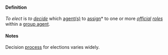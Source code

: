 #### Definition

*To elect* is *to [decide](https://github.com/gcassel/Modular-Organization-Terminology/blob/master/terms/decide.md)* which [agent(s)](https://github.com/gcassel/Modular-Organization-Terminology/blob/master/terms/agent.md) to [assign](https://github.com/gcassel/Modular-Organization-Terminology/blob/master/terms/assign.md)* to one or more *[official](https://github.com/gcassel/Modular-Organization-Terminology/blob/master/terms/official.md) [roles](https://github.com/gcassel/Modular-Organization-Terminology/blob/master/terms/role.md)* within a [group agent](https://github.com/gcassel/Modular-Organization-Terminology/blob/master/compound-terms/group-agent.md). 

#### Notes

Decision [process](https://github.com/gcassel/Modular-Organization-Terminology/blob/master/compound-terms/process.md) for elections varies widely.
